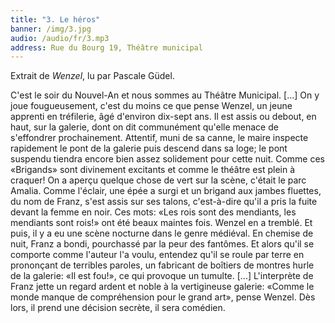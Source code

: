 ```yaml
---
title: "3. Le héros"
banner: /img/3.jpg
audio: /audio/fr/3.mp3
address: Rue du Bourg 19, Théâtre municipal
---
```


Extrait de *Wenzel*, lu par Pascale Güdel.

C'est le soir du Nouvel-An et nous sommes au Théâtre
Municipal. [...] On y joue fougueusement, c'est du moins ce
que pense Wenzel, un jeune apprenti en tréfilerie, âgé d'environ
dix-sept ans. Il est assis ou debout, en haut, sur la galerie, dont
on dit communément qu'elle menace de s'effondrer prochainement. 
Attentif, muni de sa canne, le maire inspecte rapidement
le pont de la galerie puis descend dans sa loge; le pont suspendu
tiendra encore bien assez solidement pour cette nuit. Comme
ces «Brigands» sont divinement excitants et comme le théâtre
est plein à craquer! On a aperçu quelque chose de vert sur la
scène, c'était le parc Amalia. Comme l'éclair, une épée a surgi
et un brigand aux jambes fluettes, du nom de Franz, s'est assis
sur ses talons, c'est-à-dire qu'il a pris la fuite devant la femme
en noir. Ces mots: «Les rois sont des mendiants, les mendiants
sont rois!» ont été beaux maintes fois. Wenzel en a tremblé.
Et puis, il y a eu une scène nocturne dans le genre médiéval.
En chemise de nuit, Franz a bondi, pourchassé par la peur des
fantômes. Et alors qu'il se comporte comme l'auteur l'a voulu,
entendez qu'il se roule par terre en prononçant de terribles paroles,
 un fabricant de boîtiers de montres hurle de la galerie:
«Il est fou!», ce qui provoque un tumulte. [...] L'interprète de
Franz jette un regard ardent et noble à la vertigineuse galerie:
«Comme le monde manque de compréhension pour le grand
art», pense Wenzel. Dès lors, il prend une décision secrète, il
sera comédien.